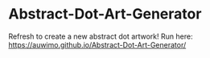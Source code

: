 # Abstract-Dot-Art-Generator
Refresh to create a new abstract dot artwork!
Run here: https://auwimo.github.io/Abstract-Dot-Art-Generator/ 
